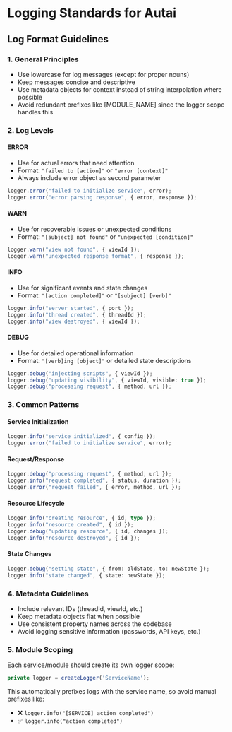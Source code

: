 # Logging Standards for Autai

## Log Format Guidelines

### 1. General Principles
- Use lowercase for log messages (except for proper nouns)
- Keep messages concise and descriptive
- Use metadata objects for context instead of string interpolation where possible
- Avoid redundant prefixes like [MODULE_NAME] since the logger scope handles this

### 2. Log Levels

#### ERROR
- Use for actual errors that need attention
- Format: `"failed to [action]"` or `"error [context]"`
- Always include error object as second parameter
```typescript
logger.error("failed to initialize service", error);
logger.error("error parsing response", { error, response });
```

#### WARN  
- Use for recoverable issues or unexpected conditions
- Format: `"[subject] not found"` or `"unexpected [condition]"`
```typescript
logger.warn("view not found", { viewId });
logger.warn("unexpected response format", { response });
```

#### INFO
- Use for significant events and state changes
- Format: `"[action completed]"` or `"[subject] [verb]"`
```typescript
logger.info("server started", { port });
logger.info("thread created", { threadId });
logger.info("view destroyed", { viewId });
```

#### DEBUG
- Use for detailed operational information
- Format: `"[verb]ing [object]"` or detailed state descriptions
```typescript
logger.debug("injecting scripts", { viewId });
logger.debug("updating visibility", { viewId, visible: true });
logger.debug("processing request", { method, url });
```

### 3. Common Patterns

#### Service Initialization
```typescript
logger.info("service initialized", { config });
logger.error("failed to initialize service", error);
```

#### Request/Response
```typescript
logger.debug("processing request", { method, url });
logger.info("request completed", { status, duration });
logger.error("request failed", { error, method, url });
```

#### Resource Lifecycle
```typescript
logger.info("creating resource", { id, type });
logger.info("resource created", { id });
logger.debug("updating resource", { id, changes });
logger.info("resource destroyed", { id });
```

#### State Changes
```typescript
logger.debug("setting state", { from: oldState, to: newState });
logger.info("state changed", { state: newState });
```

### 4. Metadata Guidelines
- Include relevant IDs (threadId, viewId, etc.)
- Keep metadata objects flat when possible
- Use consistent property names across the codebase
- Avoid logging sensitive information (passwords, API keys, etc.)

### 5. Module Scoping
Each service/module should create its own logger scope:
```typescript
private logger = createLogger('ServiceName');
```

This automatically prefixes logs with the service name, so avoid manual prefixes like:
- ❌ `logger.info("[SERVICE] action completed")`
- ✅ `logger.info("action completed")`
